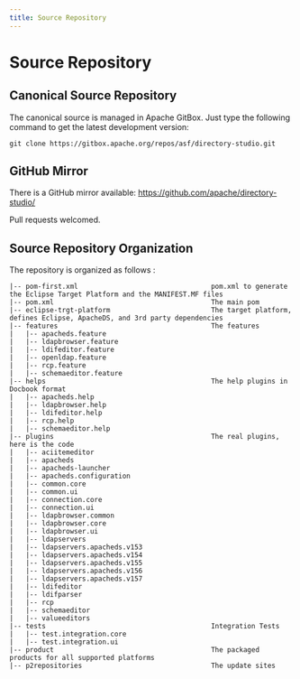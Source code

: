 ```yaml
---
title: Source Repository
---
```


# Source Repository

## Canonical Source Repository

The canonical source is managed in Apache GitBox. Just type the following command to get the latest development version:

    git clone https://gitbox.apache.org/repos/asf/directory-studio.git

## GitHub Mirror

There is a GitHub mirror available: <https://github.com/apache/directory-studio/>

Pull requests welcomed.

## Source Repository Organization

The repository is organized as follows :

    |-- pom-first.xml                                 pom.xml to generate the Eclipse Target Platform and the MANIFEST.MF files
    |-- pom.xml                                       The main pom
    |-- eclipse-trgt-platform                         The target platform, defines Eclipse, ApacheDS, and 3rd party dependencies
    |-- features                                      The features
    |   |-- apacheds.feature
    |   |-- ldapbrowser.feature
    |   |-- ldifeditor.feature
    |   |-- openldap.feature
    |   |-- rcp.feature
    |   |-- schemaeditor.feature
    |-- helps                                         The help plugins in Docbook format 
    |   |-- apacheds.help
    |   |-- ldapbrowser.help
    |   |-- ldifeditor.help
    |   |-- rcp.help
    |   |-- schemaeditor.help
    |-- plugins                                       The real plugins, here is the code
    |   |-- aciitemeditor
    |   |-- apacheds
    |   |-- apacheds-launcher
    |   |-- apacheds.configuration
    |   |-- common.core
    |   |-- common.ui
    |   |-- connection.core
    |   |-- connection.ui
    |   |-- ldapbrowser.common
    |   |-- ldapbrowser.core
    |   |-- ldapbrowser.ui
    |   |-- ldapservers
    |   |-- ldapservers.apacheds.v153
    |   |-- ldapservers.apacheds.v154
    |   |-- ldapservers.apacheds.v155
    |   |-- ldapservers.apacheds.v156
    |   |-- ldapservers.apacheds.v157
    |   |-- ldifeditor
    |   |-- ldifparser
    |   |-- rcp
    |   |-- schemaeditor
    |   |-- valueeditors
    |-- tests                                         Integration Tests
    |   |-- test.integration.core
    |   |-- test.integration.ui
    |-- product                                       The packaged products for all supported platforms
    |-- p2repositories                                The update sites
    
